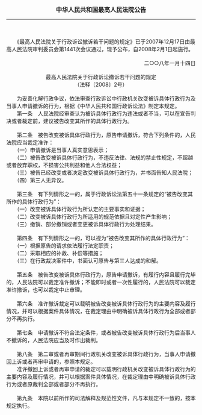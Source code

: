 <div id="div_content"><font color="#760026"></font> <p align="center"><b><font style="font-size:16px;" class="MTitle">中华人民共和国最高人民法院公告</font></b></p><hr color="red"><br>
<br>
　　《最高人民法院关于行政诉讼撤诉若干问题的规定》已于2007年12月17日由最高人民法院审判委员会第1441次会议通过，现予公布，自2008年2月1日起施行。<br>
<br>
<div align="right">二○○八年一月十四日<br>
</div><br>
<div align="center">最高人民法院关于行政诉讼撤诉若干问题的规定<br>
（法释〔2008〕2号）<br>
</div><br>
　　为妥善化解行政争议，依法审查行政诉讼中行政机关改变被诉具体行政行为及当事人申请撤诉的行为，根据《中华人民共和国行政诉讼法》制定本规定。<br>
<font class="TiaoNoA">　　第一条</font>　人民法院经审查认为被诉具体行政行为违法或者不当，可以在宣告判决或者裁定前，建议被告改变其所作的具体行政行为。<br>
<br><font class="TiaoNoA">　　第二条</font>　被告改变被诉具体行政行为，原告申请撤诉，符合下列条件的，人民法院应当裁定准许：<br>
　　（一）申请撤诉是当事人真实意思表示；<br>
　　（二）被告改变被诉具体行政行为，不违反法律、法规的禁止性规定，不超越或者放弃职权，不损害公共利益和他人合法权益；<br>
　　（三）被告已经改变或者决定改变被诉具体行政行为，并书面告知人民法院；<br>
　　（四）第三人无异议。<br>
<br><font class="TiaoNoA">　　第三条</font>　有下列情形之一的，属于行政诉讼法第五十一条规定的“被告改变其所作的具体行政行为”：<br>
　　（一）改变被诉具体行政行为所认定的主要事实和证据；<br>
　　（二）改变被诉具体行政行为所适用的规范依据且对定性产生影响；<br>
　　（三）撤销、部分撤销或者变更被诉具体行政行为处理结果。<br>
<br><font class="TiaoNoA">　　第四条</font>　有下列情形之一的，可以视为“被告改变其所作的具体行政行为”：<br>
　　（一）根据原告的请求依法履行法定职责；<br>
　　（二）采取相应的补救、补偿等措施；<br>
　　（三）在行政裁决案件中，书面认可原告与第三人达成的和解。<br>
<br><font class="TiaoNoA">　　第五条</font>　被告改变被诉具体行政行为，原告申请撤诉，有履行内容且履行完毕的，人民法院可以裁定准许撤诉；不能即时或者一次性履行的，人民法院可以裁定准许撤诉，也可以裁定中止审理。<br>
<br><font class="TiaoNoA">　　第六条</font>　准许撤诉裁定可以载明被告改变被诉具体行政行为的主要内容及履行情况，并可以根据案件具体情况，在裁定理由中明确被诉具体行政行为全部或者部分不再执行。<br>
<br><font class="TiaoNoA">　　第七条</font>　申请撤诉不符合法定条件，或者被告改变被诉具体行政行为后当事人不撤诉的，人民法院应当及时作出裁判。<br>
<br><font class="TiaoNoA">　　第八条</font>　第二审或者再审期间行政机关改变被诉具体行政行为，当事人申请撤回上诉或者再审申请的，参照本规定。<br>
　　准许撤回上诉或者再审申请的裁定可以载明行政机关改变被诉具体行政行为的主要内容及履行情况，并可以根据案件具体情况，在裁定理由中明确被诉具体行政行为或者原裁判全部或者部分不再执行。<br>
<br><font class="TiaoNoA">　　第九条</font>　本院以前所作的司法解释及规范性文件，凡与本规定不一致的，按本规定执行。<br>
<br><br>
</div>